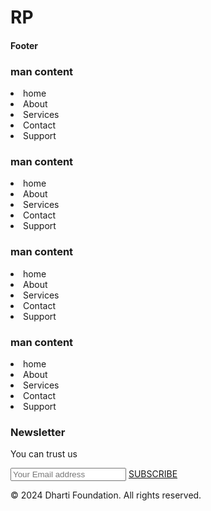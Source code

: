 # RP
<!DOCTYPE html>
<html lang="en">
<head>
    <meta charset="UTF-8">
    <meta name="viewport" content="width=device-width, initial-scale=1.0">
    <title>Document</title>
    <link rel="stylesheet" href="style.css">
</head>
<body>
    <h4 title="Hello motto">Footer <Code></Code></h4>
    <footer>
        <div class="footer-col">
            <h3>man content</h3>
            <li>home</li>
            <li>About</li>
            <li>Services</li>
            <li>Contact</li>
            <li>Support</li>
        </div>
         <div class="footer-col">
                <h3>man content</h3>
                <li>home</li>
                <li>About</li>
                <li>Services</li>
                <li>Contact</li>
                <li>Support</li>
        </div>
        <div class="footer-col">
            <h3>man content</h3>
            <li>home</li>
            <li>About</li>
            <li>Services</li>
            <li>Contact</li>
            <li>Support</li>
        </div>
        <div class="footer-col">
            <h3>man content</h3>
            <li>home</li>
            <li>About</li>
            <li>Services</li>
            <li>Contact</li>
            <li>Support</li>
         </div>
         <div class="footer-col">
            <h3>Newsletter</h3>
            <p>You can trust us</p>
            <div class="Subscribe">
                <input type="text" placeholder="Your Email address">
                <a href="#" class="yello"> SUBSCRIBE</a>
            </div>
         </div>
         <div class="copyright"></div>
            <p> &copy; 2024 Dharti Foundation. All rights reserved.</p>
            <div class="pro-links">
                <i class="fab fa-facebook-f"></i>
                <i class="fab fa-instagram"></i>
                <i class="fab fa-linkdin-in"></i>  
            </div>
    </footer>
</body>
</html>
